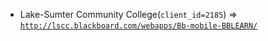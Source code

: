  - Lake-Sumter Community College(`client_id=2185`) => [`http://lscc.blackboard.com/webapps/Bb-mobile-BBLEARN/`](http://lscc.blackboard.com/webapps/Bb-mobile-BBLEARN/)
